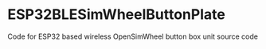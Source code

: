 # ESP32BLESimWheelButtonPlate
Code for ESP32 based wireless OpenSimWheel button box unit source code
